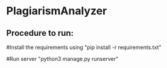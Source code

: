 # PlagiarismAnalyzer

##  Procedure to run:

  #Install the requirements using "pip install -r requirements.txt"
  
  #Run server "python3 manage.py runserver"
